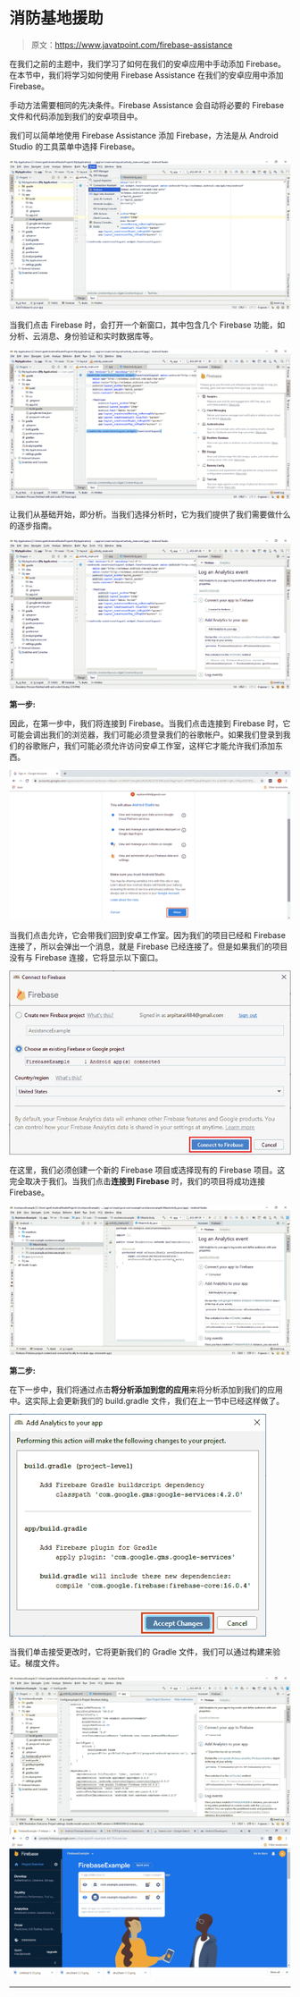 # 消防基地援助

> 原文：<https://www.javatpoint.com/firebase-assistance>

在我们之前的主题中，我们学习了如何在我们的安卓应用中手动添加 Firebase。在本节中，我们将学习如何使用 Firebase Assistance 在我们的安卓应用中添加 Firebase。

手动方法需要相同的先决条件。Firebase Assistance 会自动将必要的 Firebase 文件和代码添加到我们的安卓项目中。

我们可以简单地使用 Firebase Assistance 添加 Firebase，方法是从 Android Studio 的工具菜单中选择 Firebase。

![Firebase Assistance](img/3bc98f4964896ddfac8238dac43d221c.png)

当我们点击 Firebase 时，会打开一个新窗口，其中包含几个 Firebase 功能，如分析、云消息、身份验证和实时数据库等。

![Firebase Assistance](img/c6d283fcbc5cf574de2bf41c70859e3f.png)

让我们从基础开始，即分析。当我们选择分析时，它为我们提供了我们需要做什么的逐步指南。

![Firebase Assistance](img/2b97852473267307f0d2e1990cc48d90.png)

**第一步:**

因此，在第一步中，我们将连接到 Firebase。当我们点击连接到 Firebase 时，它可能会调出我们的浏览器，我们可能必须登录我们的谷歌帐户。如果我们登录到我们的谷歌账户，我们可能必须允许访问安卓工作室，这样它才能允许我们添加东西。

![Firebase Assistance](img/3bb73335fb97f441b372ead103c0b382.png)

当我们点击允许，它会带我们回到安卓工作室。因为我们的项目已经和 Firebase 连接了，所以会弹出一个消息，就是 Firebase 已经连接了。但是如果我们的项目没有与 Firebase 连接，它将显示以下窗口。

![Firebase Assistance](img/0be189ea47237f7de0b87bcd8bf18dbe.png)

在这里，我们必须创建一个新的 Firebase 项目或选择现有的 Firebase 项目。这完全取决于我们。当我们点击**连接到 Firebase** 时，我们的项目将成功连接 Firebase。

![Firebase Assistance](img/a03614404b9bad0a1f317dab11b6bb41.png)

**第二步:**

在下一步中，我们将通过点击**将分析添加到您的应用**来将分析添加到我们的应用中。这实际上会更新我们的 build.gradle 文件，我们在上一节中已经这样做了。

![Firebase Assistance](img/0d56130048c007b0c9e1bfccfb3afe76.png)

当我们单击接受更改时，它将更新我们的 Gradle 文件，我们可以通过构建来验证。梯度文件。

![Firebase Assistance](img/befc353872cb949cee83665fc149ab5c.png)
![Firebase Assistance](img/3f9b07f48dacca9cdb305dd4275806a4.png)

* * *